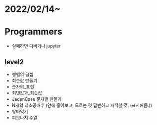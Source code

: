 # 2022/02/14~

# Programmers
- 실패하면 디버거나 jupyter
## level2

- 행렬의 곱셈
- 최솟값 만들기
- 숫자의_표현
- 최댓값과_최솟값
- JadenCase 문자열 만들기
- N개의 최소공배수 (안에 훑어보고, 모르는 것 답변하고 시작할 것. (표시해둠.))
- 땅따먹기
- 피보나치 수열
